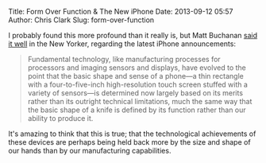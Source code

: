 Title: Form Over Function & The New iPhone
Date: 2013-09-12 05:57
Author: Chris Clark
Slug: form-over-function

I probably found this more profound than it really is, but Matt Buchanan
[said it
well](http://www.newyorker.com/online/blogs/elements/2013/09/the-wonderfully-mundane-new-iphone.html)
in the New Yorker, regarding the latest iPhone announcements:
  
> Fundamental technology, like manufacturing processes for processors
> and imaging sensors and displays, have evolved to the point that the
> basic shape and sense of a phone—a thin rectangle with a
> four-to-five-inch high-resolution touch screen stuffed with a variety
> of sensors—is determined now largely based on its merits rather than
> its outright technical limitations, much the same way that the basic
> shape of a knife is defined by its function rather than our ability to
> produce it.
  
It's amazing to think that this is true; that the technological
achievements of these devices are perhaps being held back more by the
size and shape of our hands than by our manufacturing capabilities.

